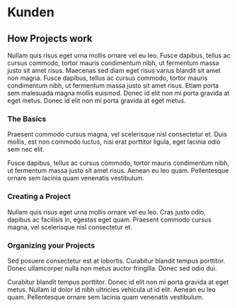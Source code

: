 # Kunden

## How Projects work

Nullam quis risus eget urna mollis ornare vel eu leo. Fusce dapibus, tellus ac cursus commodo, tortor mauris condimentum nibh, ut fermentum massa justo sit amet risus. Maecenas sed diam eget risus varius blandit sit amet non magna. Fusce dapibus, tellus ac cursus commodo, tortor mauris condimentum nibh, ut fermentum massa justo sit amet risus. Etiam porta sem malesuada magna mollis euismod. Donec id elit non mi porta gravida at eget metus. Donec id elit non mi porta gravida at eget metus.

### The Basics

Praesent commodo cursus magna, vel scelerisque nisl consectetur et. Duis mollis, est non commodo luctus, nisi erat porttitor ligula, eget lacinia odio sem nec elit.

Fusce dapibus, tellus ac cursus commodo, tortor mauris condimentum nibh, ut fermentum massa justo sit amet risus. Aenean eu leo quam. Pellentesque ornare sem lacinia quam venenatis vestibulum.

### Creating a Project

Nullam quis risus eget urna mollis ornare vel eu leo. Cras justo odio, dapibus ac facilisis in, egestas eget quam. Praesent commodo cursus magna, vel scelerisque nisl consectetur et.

### Organizing your Projects

Sed posuere consectetur est at lobortis. Curabitur blandit tempus porttitor. Donec ullamcorper nulla non metus auctor fringilla. Donec sed odio dui.

Curabitur blandit tempus porttitor. Donec id elit non mi porta gravida at eget metus. Nullam id dolor id nibh ultricies vehicula ut id elit. Aenean eu leo quam. Pellentesque ornare sem lacinia quam venenatis vestibulum.
